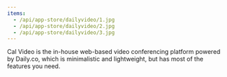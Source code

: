 ```yaml
---
items:
  - /api/app-store/dailyvideo/1.jpg
  - /api/app-store/dailyvideo/2.jpg
  - /api/app-store/dailyvideo/3.jpg
---
```


Cal Video is the in-house web-based video conferencing platform powered by Daily.co, which is minimalistic and lightweight, but has most of the features you need.
